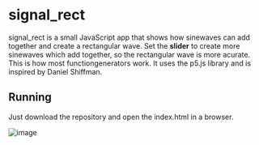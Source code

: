 # signal_rect

signal_rect is a small JavaScript app that shows how sinewaves can add together and create a rectangular wave.
Set the **slider** to create more sinewaves which add together, so the rectangular wave is more acurate.
This is how most functiongenerators work.
It uses the p5.js library and is inspired by Daniel Shiffman.

## Running

Just download the repository and open the index.html in a browser.

![image](https://github.com/user-attachments/assets/0e649063-3fda-43ff-b24d-082ff1398b5b)

